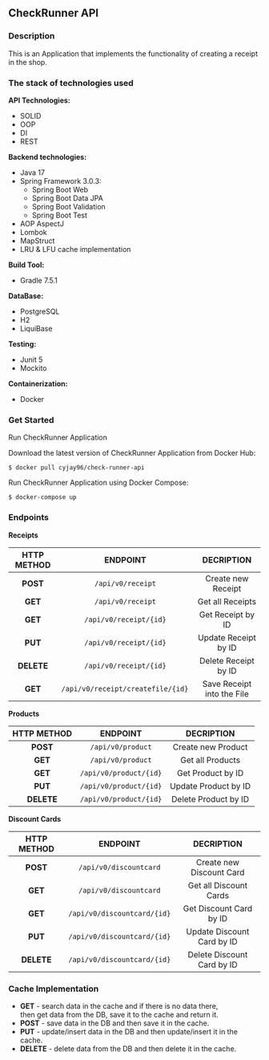 ## **CheckRunner API**

### **Description**

This is an Application that implements the functionality of creating a receipt in the shop.

### **The stack of technologies used**
**API Technologies:**
- SOLID
- OOP
- DI
- REST

**Backend technologies:**
- Java 17
- Spring Framework 3.0.3:
  - Spring Boot Web
  - Spring Boot Data JPA
  - Spring Boot Validation
  - Spring Boot Test
- AOP AspectJ
- Lombok
- MapStruct
- LRU & LFU cache implementation

**Build Tool:**
- Gradle 7.5.1

**DataBase:**
- PostgreSQL
- H2
- LiquiBase

**Testing:**
- Junit 5
- Mockito

**Containerization:**
- Docker

### **Get Started**
Run CheckRunner Application

Download the latest version of CheckRunner Application from Docker Hub:

    $ docker pull cyjay96/check-runner-api

Run CheckRunner Application using Docker Compose:

    $ docker-compose up

### **Endpoints**

**Receipts**

| **HTTP METHOD** |            **ENDPOINT**            |       **DECRIPTION**       |
|:---------------:|:----------------------------------:|:--------------------------:|
|    **POST**     |         `/api/v0/receipt`          |     Create new Receipt     |
|     **GET**     |         `/api/v0/receipt`          |      Get all Receipts      |
|     **GET**     |       `/api/v0/receipt/{id}`       |     Get Receipt by ID      |
|     **PUT**     |       `/api/v0/receipt/{id}`       |    Update Receipt by ID    |
|   **DELETE**    |       `/api/v0/receipt/{id}`       |    Delete Receipt by ID    |
|     **GET**     | `/api/v0/receipt/createfile/{id} ` | Save Receipt into the File |

**Products**

| **HTTP METHOD** |            **ENDPOINT**            |    **DECRIPTION**    |
|:---------------:|:----------------------------------:|:--------------------:|
|    **POST**     |         `/api/v0/product`          |  Create new Product  |
|     **GET**     |         `/api/v0/product`          |   Get all Products   |
|     **GET**     |       `/api/v0/product/{id}`       |  Get Product by ID   |
|     **PUT**     |       `/api/v0/product/{id}`       | Update Product by ID |
|   **DELETE**    |       `/api/v0/product/{id}`       | Delete Product by ID |

**Discount Cards**

| **HTTP METHOD** |        **ENDPOINT**         |       **DECRIPTION**        |
|:---------------:|:---------------------------:|:---------------------------:|
|    **POST**     |   `/api/v0/discountcard`    |  Create new Discount Card   |
|     **GET**     |   `/api/v0/discountcard`    |   Get all Discount Cards    |
|     **GET**     | `/api/v0/discountcard/{id}` |   Get Discount Card by ID   |
|     **PUT**     | `/api/v0/discountcard/{id}` | Update Discount Card by ID  |
|   **DELETE**    | `/api/v0/discountcard/{id}` | Delete Discount Card by ID  |

### **Cache Implementation**

- **GET** - search data in the cache and if there is no data there,  
            then get data from the DB, save it to the cache and return it.
- **POST** - save data in the DB and then save it in the cache.
- **PUT** - update/insert data in the DB and then update/insert it in the cache.
- **DELETE** - delete data from the DB and then delete it in the cache.
